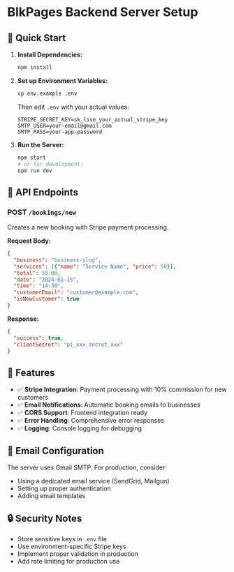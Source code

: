# BlkPages Backend Server Setup

## 🚀 Quick Start

1. **Install Dependencies:**
   ```bash
   npm install
   ```

2. **Set up Environment Variables:**
   ```bash
   cp env.example .env
   ```
   
   Then edit `.env` with your actual values:
   ```
   STRIPE_SECRET_KEY=sk_live_your_actual_stripe_key
   SMTP_USER=your-email@gmail.com
   SMTP_PASS=your-app-password
   ```

3. **Run the Server:**
   ```bash
   npm start
   # or for development:
   npm run dev
   ```

## 📡 API Endpoints

### POST `/bookings/new`
Creates a new booking with Stripe payment processing.

**Request Body:**
```json
{
  "business": "business-slug",
  "services": [{"name": "Service Name", "price": 50}],
  "total": 50.00,
  "date": "2024-01-15",
  "time": "14:30",
  "customerEmail": "customer@example.com",
  "isNewCustomer": true
}
```

**Response:**
```json
{
  "success": true,
  "clientSecret": "pi_xxx_secret_xxx"
}
```

## 🔧 Features

- ✅ **Stripe Integration**: Payment processing with 10% commission for new customers
- ✅ **Email Notifications**: Automatic booking emails to businesses
- ✅ **CORS Support**: Frontend integration ready
- ✅ **Error Handling**: Comprehensive error responses
- ✅ **Logging**: Console logging for debugging

## 📧 Email Configuration

The server uses Gmail SMTP. For production, consider:
- Using a dedicated email service (SendGrid, Mailgun)
- Setting up proper authentication
- Adding email templates

## 🔒 Security Notes

- Store sensitive keys in `.env` file
- Use environment-specific Stripe keys
- Implement proper validation in production
- Add rate limiting for production use

